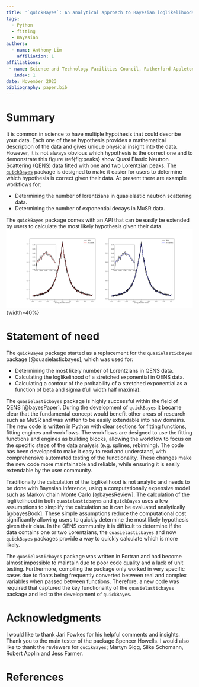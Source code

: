 ```yaml
---
title: '`quickBayes`: An analytical approach to Bayesian loglikelihoods'
tags:
  - Python
  - fitting
  - Bayesian
authors:
  - name: Anthony Lim
    affiliation: 1
affiliations:
 - name: Science and Technology Facilities Council, Rutherford Appleton Laboratory, Harwell Campus, Didcot, Oxfordshire, OX11 0QX
   index: 1
date: November 2023
bibliography: paper.bib
---
```


# Summary

It is common in science to have multiple hypothesis that could describe your data.
Each one of these hypothesis provides a mathematical description of the data and gives unique physical insight into the data.
However, it is not always obvious which hypothesis is the correct one and to demonstrate this figure \ref{fig:peaks} show Quasi Elastic Neutron Scattering (QENS) data fitted with one and two Lorentzian peaks.
The [`quickBayes`](https://quickbayes.readthedocs.io/en/latest/) package is designed to make it easier for users to determine which hypothesis is correct given their data.
At present there are example workflows for:

-	Determining the number of lorentzians in quasielastic neutron scattering data.
-	Determining the number of exponential decays in MuSR data.

The `quickBayes` package comes with an API that can be easily be extended by users to calculate the most likely hypothesis given their data.
![Two plots of the same raw data from a Quasi Elastic Neutron Scattering (QENS) experiment, showing the fits for one and two peaks (it also includes a linear background and an elastic peak). The inserts show zoomed in images of the peak centre. From the loglikelihood calculation the most likely number of peaks is two. \label{fig:peaks}](figures/peaks.png){width=40%}


# Statement of need

The `quickBayes` package started as a replacement for the `quasielasticbayes` package [@quasielasticbayes], which was used for:

- Determining the most likely number of Lorentzians in QENS data.
- Calculating the loglikelihood of a stretched exponential in QENS data.
- Calculating a contour of the probability of a stretched exponential as a function of beta and sigma (full width half maxima).

The `quasielasticbayes` package is highly successful within the field of QENS [@bayesPaper].
During the development of `quickBayes` it became clear that the fundamental concept would benefit other areas of research such as MuSR and was written to be easily extendable into new domains.
The new code is written in Python with clear sections for fitting functions, fitting engines and workflows.
The workflows are designed to use the fitting functions and engines as building blocks, allowing the workflow to focus on the specific steps of the data analysis (e.g. splines, rebinning).
The code has been developed to make it easy to read and understand, with comprehensive automated testing of the functionality.
These changes make the new code more maintainable and reliable, while ensuring it is easily extendable by the user community.

Traditionally the calculation of the loglikelihood is not analytic and needs to be done with Bayesian inference, using a computationally expensive model such as Markov chain Monte Carlo [@bayesReview].
The calculation of the loglikelihood in both `quasielasticbayes` and `quickBayes` uses a few assumptions to simplify the calculation so it can be evaluated analytically [@bayesBook].
These simple assumptions reduce the computational cost significantly allowing users to quickly determine the most likely hypothesis given their data.
In the QENS community it is difficult to determine if the data contains one or two Lorentzians, the `quasielasticbayes` and now `quickBayes` packages provide a way to quickly calculate which is more likely.

The `quasielasticbayes` package was written in Fortran and had become almost impossible to maintain due to poor code quality and a lack of unit testing.
Furthermore, compiling the package only worked in very specific cases due to floats being frequently converted between real and complex variables when passed between functions.
Therefore, a new code was required that captured the key functionality of the `quasielasticbayes` package and led to the development of `quickBayes`.


# Acknowledgments

I would like to thank Jari Fowkes for his helpful comments and insights.
Thank you to the main tester of the package Spencer Howells.
I would also like to thank the reviewers for `qucikBayes`; Martyn Gigg, Silke Schomann, Robert Applin and Jess Farmer.  

# References

